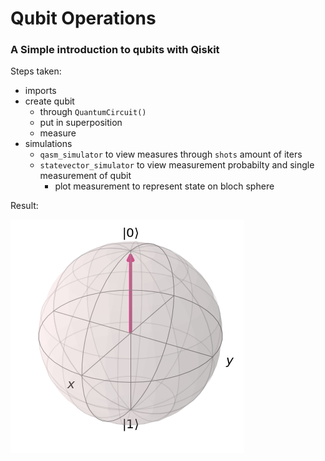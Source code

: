 # Qubit Operations
### A Simple introduction to qubits with Qiskit

Steps taken:
* imports
* create qubit
    * through `QuantumCircuit()`
    * put in superposition
    * measure
* simulations
    * `qasm_simulator` to view measures through `shots` amount of iters
    * `statevector_simulator` to view measurement probabilty and single measurement of qubit
        * plot measurement to represent state on bloch sphere

Result:

<img src='bloch_sphere.png'>